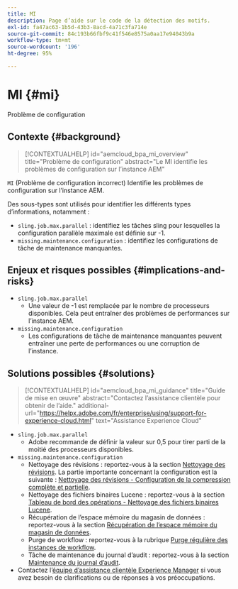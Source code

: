 ```yaml
---
title: MI
description: Page d’aide sur le code de la détection des motifs.
exl-id: fa47ac63-1b5d-43b3-8acd-4a71c3fa714e
source-git-commit: 84c193b66fbf9c41f546e8575a0aa17e94043b9a
workflow-type: tm+mt
source-wordcount: '196'
ht-degree: 95%

---
```


# MI {#mi}

Problème de configuration

## Contexte {#background}

>[!CONTEXTUALHELP]
>id="aemcloud_bpa_mi_overview"
>title="Problème de configuration"
>abstract="Le MI identifie les problèmes de configuration sur l’instance AEM"

`MI` (Problème de configuration incorrect) Identifie les problèmes de configuration sur l’instance AEM.

Des sous-types sont utilisés pour identifier les différents types d’informations, notamment :

* `sling.job.max.parallel` : identifiez les tâches sling pour lesquelles la configuration parallèle maximale est définie sur -1.
* `missing.maintenance.configuration` : identifiez les configurations de tâche de maintenance manquantes.

## Enjeux et risques possibles {#implications-and-risks}

* `sling.job.max.parallel`
   * Une valeur de -1 est remplacée par le nombre de processeurs disponibles. Cela peut entraîner des problèmes de performances sur l’instance AEM.
* `missing.maintenance.configuration`
   * Les configurations de tâche de maintenance manquantes peuvent entraîner une perte de performances ou une corruption de l’instance.

## Solutions possibles {#solutions}

>[!CONTEXTUALHELP]
>id="aemcloud_bpa_mi_guidance"
>title="Guide de mise en œuvre"
>abstract="Contactez l’assistance clientèle pour obtenir de l’aide."
>additional-url="https://helpx.adobe.com/fr/enterprise/using/support-for-experience-cloud.html" text="Assistance Experience Cloud"

* `sling.job.max.parallel`
   * Adobe recommande de définir la valeur sur 0,5 pour tirer parti de la moitié des processeurs disponibles.
* `missing.maintenance.configuration`
   * Nettoyage des révisions : reportez-vous à la section [Nettoyage des révisions](https://experienceleague.adobe.com/fr/docs/experience-manager-65/content/implementing/deploying/deploying/revision-cleanup). La partie importante concernant la configuration est la suivante : [Nettoyage des révisions - Configuration de la compression complète et partielle](https://experienceleague.adobe.com/fr/docs/experience-manager-65/content/implementing/deploying/deploying/revision-cleanup).
   * Nettoyage des fichiers binaires Lucene : reportez-vous à la section [Tableau de bord des opérations - Nettoyage des fichiers binaires Lucene](https://experienceleague.adobe.com/fr/docs/experience-manager-65/content/sites/administering/operations/operations-dashboard#lucene-binaries-cleanup).
   * Récupération de l’espace mémoire du magasin de données : reportez-vous à la section [Récupération de l’espace mémoire du magasin de données](https://experienceleague.adobe.com/fr/docs/experience-manager-65/content/sites/administering/operations/data-store-garbage-collection).
   * Purge de workflow : reportez-vous à la rubrique [Purge régulière des instances de workflow](https://experienceleague.adobe.com/fr/docs/experience-manager-65/content/sites/administering/operations/workflows-administering#regular-purging-of-workflow-instances).
   * Tâche de maintenance du journal d’audit : reportez-vous à la section [Maintenance du journal d’audit](https://experienceleague.adobe.com/fr/docs/experience-manager-65/content/sites/administering/operations/operations-audit-log).
* Contactez l’[équipe d’assistance clientèle Experience Manager](https://helpx.adobe.com/fr/enterprise/using/support-for-experience-cloud.html) si vous avez besoin de clarifications ou de réponses à vos préoccupations.
